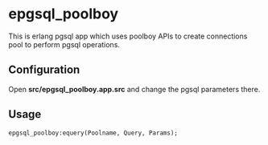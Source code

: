 # epgsql_poolboy

This is erlang pgsql app which uses poolboy APIs to create connections pool to perform pgsql operations.

## Configuration

Open **src/epgsql_poolboy.app.src** and change the pgsql parameters there.

## Usage

```
epgsql_poolboy:equery(Poolname, Query, Params);
```
